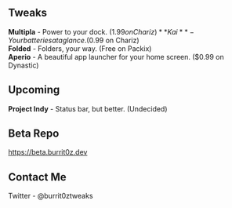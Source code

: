 ## Tweaks
**Multipla** - Power to your dock. ($1.99 on Chariz)  
**Kai** - Your batteries at a glance. ($0.99 on Chariz)  
**Folded** - Folders, your way. (Free on Packix)  
**Aperio** - A beautiful app launcher for your home screen. ($0.99 on Dynastic)  

## Upcoming
**Project Indy** - Status bar, but better. (Undecided)  

## Beta Repo
https://beta.burrit0z.dev

## Contact Me
Twitter - @burrit0ztweaks  
